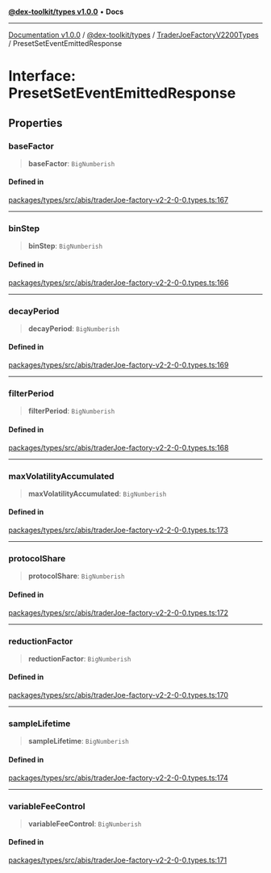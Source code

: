 [**@dex-toolkit/types v1.0.0**](../../../README.md) • **Docs**

***

[Documentation v1.0.0](../../../../../packages.md) / [@dex-toolkit/types](../../../README.md) / [TraderJoeFactoryV2200Types](../README.md) / PresetSetEventEmittedResponse

# Interface: PresetSetEventEmittedResponse

## Properties

### baseFactor

> **baseFactor**: `BigNumberish`

#### Defined in

[packages/types/src/abis/traderJoe-factory-v2-2-0-0.types.ts:167](https://github.com/niZmosis/dex-toolkit/blob/3d8b41b44787b30fbea5de3ab4737662ffb61bc8/packages/types/src/abis/traderJoe-factory-v2-2-0-0.types.ts#L167)

***

### binStep

> **binStep**: `BigNumberish`

#### Defined in

[packages/types/src/abis/traderJoe-factory-v2-2-0-0.types.ts:166](https://github.com/niZmosis/dex-toolkit/blob/3d8b41b44787b30fbea5de3ab4737662ffb61bc8/packages/types/src/abis/traderJoe-factory-v2-2-0-0.types.ts#L166)

***

### decayPeriod

> **decayPeriod**: `BigNumberish`

#### Defined in

[packages/types/src/abis/traderJoe-factory-v2-2-0-0.types.ts:169](https://github.com/niZmosis/dex-toolkit/blob/3d8b41b44787b30fbea5de3ab4737662ffb61bc8/packages/types/src/abis/traderJoe-factory-v2-2-0-0.types.ts#L169)

***

### filterPeriod

> **filterPeriod**: `BigNumberish`

#### Defined in

[packages/types/src/abis/traderJoe-factory-v2-2-0-0.types.ts:168](https://github.com/niZmosis/dex-toolkit/blob/3d8b41b44787b30fbea5de3ab4737662ffb61bc8/packages/types/src/abis/traderJoe-factory-v2-2-0-0.types.ts#L168)

***

### maxVolatilityAccumulated

> **maxVolatilityAccumulated**: `BigNumberish`

#### Defined in

[packages/types/src/abis/traderJoe-factory-v2-2-0-0.types.ts:173](https://github.com/niZmosis/dex-toolkit/blob/3d8b41b44787b30fbea5de3ab4737662ffb61bc8/packages/types/src/abis/traderJoe-factory-v2-2-0-0.types.ts#L173)

***

### protocolShare

> **protocolShare**: `BigNumberish`

#### Defined in

[packages/types/src/abis/traderJoe-factory-v2-2-0-0.types.ts:172](https://github.com/niZmosis/dex-toolkit/blob/3d8b41b44787b30fbea5de3ab4737662ffb61bc8/packages/types/src/abis/traderJoe-factory-v2-2-0-0.types.ts#L172)

***

### reductionFactor

> **reductionFactor**: `BigNumberish`

#### Defined in

[packages/types/src/abis/traderJoe-factory-v2-2-0-0.types.ts:170](https://github.com/niZmosis/dex-toolkit/blob/3d8b41b44787b30fbea5de3ab4737662ffb61bc8/packages/types/src/abis/traderJoe-factory-v2-2-0-0.types.ts#L170)

***

### sampleLifetime

> **sampleLifetime**: `BigNumberish`

#### Defined in

[packages/types/src/abis/traderJoe-factory-v2-2-0-0.types.ts:174](https://github.com/niZmosis/dex-toolkit/blob/3d8b41b44787b30fbea5de3ab4737662ffb61bc8/packages/types/src/abis/traderJoe-factory-v2-2-0-0.types.ts#L174)

***

### variableFeeControl

> **variableFeeControl**: `BigNumberish`

#### Defined in

[packages/types/src/abis/traderJoe-factory-v2-2-0-0.types.ts:171](https://github.com/niZmosis/dex-toolkit/blob/3d8b41b44787b30fbea5de3ab4737662ffb61bc8/packages/types/src/abis/traderJoe-factory-v2-2-0-0.types.ts#L171)
